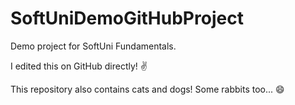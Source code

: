 # SoftUniDemoGitHubProject

Demo project for SoftUni Fundamentals. 

I edited this on GitHub directly! ✌

This repository also contains cats and dogs! Some rabbits too... 😄

